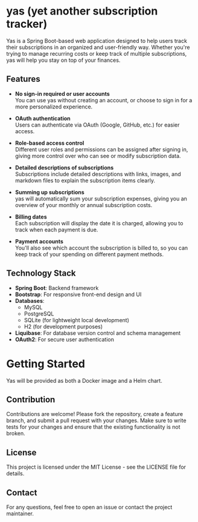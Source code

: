 # yas (yet another subscription tracker)

Yas is a Spring Boot-based web application designed to help users track their subscriptions in an organized and user-friendly way. Whether you're trying to manage recurring costs or keep track of multiple subscriptions, yas will help you stay on top of your finances.

## Features

- **No sign-in required or user accounts**  
  You can use yas without creating an account, or choose to sign in for a more personalized experience.

- **OAuth authentication**  
  Users can authenticate via OAuth (Google, GitHub, etc.) for easier access.

- **Role-based access control**  
  Different user roles and permissions can be assigned after signing in, giving more control over who can see or modify subscription data.

- **Detailed descriptions of subscriptions**  
  Subscriptions include detailed descriptions with links, images, and markdown files to explain the subscription items clearly.

- **Summing up subscriptions**  
  yas will automatically sum your subscription expenses, giving you an overview of your monthly or annual subscription costs.

- **Billing dates**  
  Each subscription will display the date it is charged, allowing you to track when each payment is due.

- **Payment accounts**  
  You'll also see which account the subscription is billed to, so you can keep track of your spending on different payment methods.

## Technology Stack

- **Spring Boot**: Backend framework
- **Bootstrap**: For responsive front-end design and UI
- **Databases**:
  - MySQL
  - PostgreSQL
  - SQLite (for lightweight local development)
  - H2 (for development purposes)
- **Liquibase**: For database version control and schema management
- **OAuth2**: For secure user authentication

# Getting Started

Yas will be provided as both a Docker image and a Helm chart.

## Contribution
Contributions are welcome! Please fork the repository, create a feature branch, and submit a pull request with your changes. Make sure to write tests for your changes and ensure that the existing functionality is not broken.

## License
This project is licensed under the MIT License - see the LICENSE file for details.

## Contact
For any questions, feel free to open an issue or contact the project maintainer.
